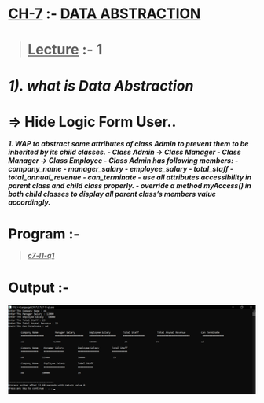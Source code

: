 # <u>CH-7</u> :- <u>DATA ABSTRACTION</u>

><u>Lecture</u> :- 1
>===

***1). what is Data Abstraction***
===

=> Hide Logic Form User..
===

***1. WAP to abstract some attributes of class Admin to
prevent them to be inherited by its child classes. - Class Admin -> Class Manager - Class Manager -> Class Employee - Class Admin has following members: - company_name - manager_salary - employee_salary - total_staff - total_annual_revenue - can_terminate - use all attributes accessibility in parent class and
child class properly. - override a method myAccess() in both child
classes to display all parent class’s members value
accordingly.***

Program :-
===

><u>***c7-l1-q1***</u>

# Output :-

<img src="https://github.com/maulikkikani/CPP/blob/master/CH-7/7.1/photo/7.1.png" hight="200px" alt="image to loded">